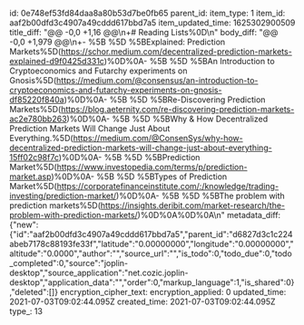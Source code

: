 id: 0e748ef53fd84daa8a80b53d7be0fb65
parent_id: 
item_type: 1
item_id: aaf2b00dfd3c4907a49cddd617bbd7a5
item_updated_time: 1625302900509
title_diff: "@@ -0,0 +1,16 @@\\n+# Reading Lists%0D\\n"
body_diff: "@@ -0,0 +1,979 @@\\n+- %5B %5D %5BExplained: Prediction Markets%5D(https://schor.medium.com/decentralized-prediction-markets-explained-d9f0425d331c)%0D%0A- %5B %5D %5BAn Introduction to Cryptoeconomics and Futarchy experiments on Gnosis%5D(https://medium.com/@consensus/an-introduction-to-cryptoeconomics-and-futarchy-experiments-on-gnosis-df85220f840a)%0D%0A- %5B %5D %5BRe-Discovering Prediction Markets%5D(https://blog.aeternity.com/re-discovering-prediction-markets-ac2e780bb263)%0D%0A- %5B %5D %5BWhy & How Decentralized Prediction Markets Will Change Just About Everything.%5D(https://medium.com/@ConsenSys/why-how-decentralized-prediction-markets-will-change-just-about-everything-15ff02c98f7c)%0D%0A- %5B %5D %5BPrediction Market%5D(https://www.investopedia.com/terms/p/prediction-market.asp)%0D%0A- %5B %5D %5BTypes of Prediction Market%5D(https://corporatefinanceinstitute.com/:/knowledge/trading-investing/prediction-market/)%0D%0A- %5B %5D %5BThe problem with prediction markets%5D(https://insights.deribit.com/market-research/the-problem-with-prediction-markets/)%0D%0A%0D%0A\\n"
metadata_diff: {"new":{"id":"aaf2b00dfd3c4907a49cddd617bbd7a5","parent_id":"d6827d3c1c224abeb7178c88193fe33f","latitude":"0.00000000","longitude":"0.00000000","altitude":"0.0000","author":"","source_url":"","is_todo":0,"todo_due":0,"todo_completed":0,"source":"joplin-desktop","source_application":"net.cozic.joplin-desktop","application_data":"","order":0,"markup_language":1,"is_shared":0},"deleted":[]}
encryption_cipher_text: 
encryption_applied: 0
updated_time: 2021-07-03T09:02:44.095Z
created_time: 2021-07-03T09:02:44.095Z
type_: 13